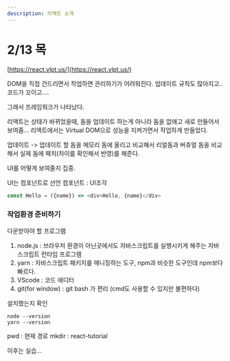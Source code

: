 ```yaml
---
description: 리액트 소개
---
```


# 2/13 목

[https://react.vlpt.us/](https://react.vlpt.us/)

DOM을 직접 건드리면서 작업하면 관리하기가 어려워진다. 업데이트 규칙도 많아지고.. 코드가 꼬이고....

그래서 프레임워크가 나타났다.

리액트는 상태가 바뀌었을때, 돔을 업데이트 하는게 아니라 돔을 없애고 새로 만들어서 보여줌... 리액트에서는 Virtual DOM으로 성능을 지켜가면서 작업하게 만들었다.

업데이트 -&gt; 업데이트 할 돔을 메모리 돔에 올리고 비교해서 리얼돔과 버츄얼 돔을 비교해서 실제 돔에 패치\(차이를 확인해서 반영\)를 해준다.

UI를 어떻게 보여줄지 집중.

UI는 컴포넌트로 선언 컴포넌트 : UI조각

```javascript
const Hello = ({name}) => <div>Hello, {name}</div>
```

### 작업환경 준비하기

다운받아야 할 프로그램

1. node.js : 브라우저 환경이 아닌곳에서도 자바스크립트를 실행시키게 해주는 자바스크립트 런타임 프로그램
2. yarn : 자바스크립트 패키지를 매니징하는 도구, npm과 비슷한 도구인데 npm보다 빠르다.
3. VScode : 코드 에디터
4. git\(for window\) : git bash 가 편리 \(cmd도 사용할 수 있지만 불편하다\)

설치했는지 확인

```text
node --version
yarn --version
```

pwd : 현재 경로 mkdir : react-tutorial

이후는 실습...


